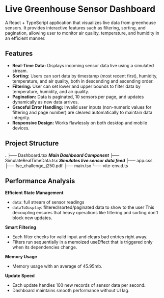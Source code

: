 # Live Greenhouse Sensor Dashboard

A React + TypeScript application that visualizes live data from greenhouse sensors. It provides interactive features such as filtering, sorting, and pagination, allowing user to monitor air quality, temperature, and humidity in an efficient manner.

## Features

-   **Real-Time Data:** Displays incoming sensor data live using a simulated stream.
-   **Sorting:** Users can sort data by timestamp (most recent first), humidity, temperature, and air quality, both in descending and ascending order.
-   **Filtering:** User can set lower and upper bounds to filter data by temperature, humidity, and air quality.
-   **Pagination:** Data is paginated, 10 sensors per page, and updates dynamically as new data arrives.
-   **Graceful Error Handling:** Invalid user inputs (non-numeric values for filtering and page number) are cleared automatically to maintain data integrity.
-   **Responsive Design:** Works flawlessly on both desktop and mobile devices.

## Project Structure

.
├── Dashboard.tsx **_Main Dashboard Component_**
├── SimulateRealTimeData.tsx **_Simulates live sensor data feed_**
├── app.css
├── fse_challenge_j250.pdf
├── main.tsx
└── vite-env.d.ts

## Performance Analysis

**Efficient State Management**

-   `data`: full stream of sensor readings
-   `dataToDisplay`: filtered/sorted/paginated data to show to the user
    This decoupling ensures that heavy operations like filtering and sorting don't block new updates.

**Smart Filtering**

-   Each filter checks for valid input and clears bad entries right away.
-   Filters run sequentially in a memoized useEffect that is triggered only when its dependencies change.

**Memory Usage**

-   Memory usage with an average of 45.95mb.

**Update Speed**

-   Each update handles 100 new records of sensor data per second.
-   Dashboard maintains smooth performance without UI lag.
